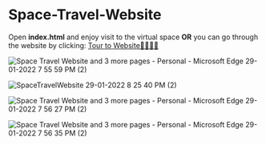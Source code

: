 # Space-Travel-Website
Open **index.html** and enjoy visit to the virtual space **OR** you can go through the website by clicking: <a href = "https://space-travel-website-five.vercel.app/">Tour to Website🌟🌟💫💫</a>



![Space Travel Website and 3 more pages - Personal - Microsoft​ Edge 29-01-2022 7 55 59 PM (2)](https://user-images.githubusercontent.com/90052358/151665536-07512891-9424-48f8-98ae-9d05fdd50fef.png)

![SpaceTravelWebsite 29-01-2022 8 25 40 PM (2)](https://user-images.githubusercontent.com/90052358/151665698-23189530-7c33-40e9-a75c-b6c3e78d28e0.png)

![Space Travel Website and 3 more pages - Personal - Microsoft​ Edge 29-01-2022 7 56 27 PM (2)](https://user-images.githubusercontent.com/90052358/151665644-173846b0-7a7a-4e5c-8825-903d99593eb1.png)

![Space Travel Website and 3 more pages - Personal - Microsoft​ Edge 29-01-2022 7 56 35 PM (2)](https://user-images.githubusercontent.com/90052358/151665675-2dbc7997-512c-4ad0-b1f8-130ec96287bf.png)
